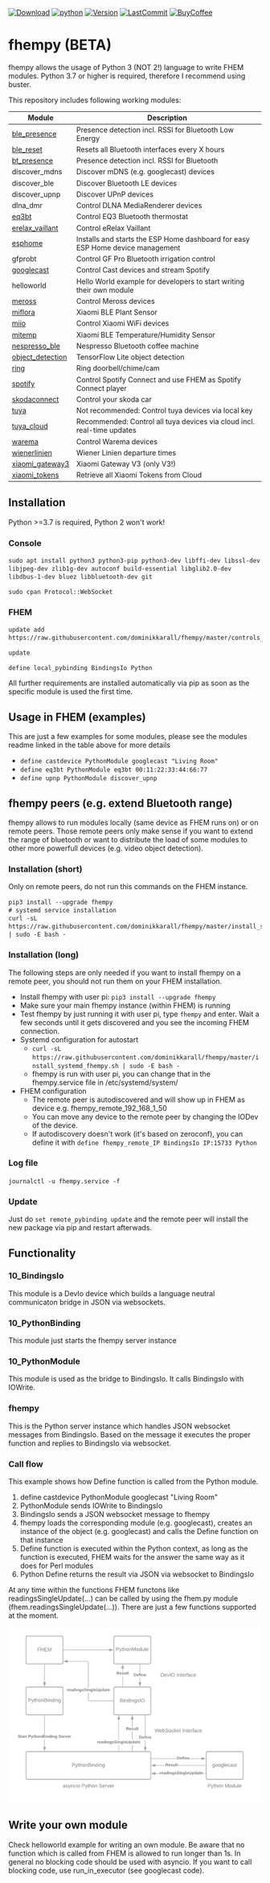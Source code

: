 [![Download](https://img.shields.io/pypi/dm/fhempy)](https://pypistats.org/packages/fhempy)
[![python](https://img.shields.io/badge/python-3.7+-critical)](https://github.com/dominikkarall/fhempy)
[![Version](https://img.shields.io/pypi/v/fhempy)](https://pypi.org/project/fhempy/)
[![LastCommit](https://img.shields.io/github/last-commit/dominikkarall/fhempy)](https://github.com/dominikkarall/fhempy/commits/master)
[![BuyCoffee](https://img.shields.io/badge/buycoffee-thx-blue)](https://paypal.me/todominik)

# fhempy (BETA)

fhempy allows the usage of Python 3 (NOT 2!) language to write FHEM modules. Python 3.7 or higher is required, therefore I recommend using buster.

This repository includes following working modules:

|Module | Description|
|-------|--------------|
|[ble_presence](FHEM/bindings/python/fhempy/lib/ble_presence/README.md)|Presence detection incl. RSSI for Bluetooth Low Energy|
|[ble_reset](FHEM/bindings/python/fhempy/lib/ble_reset/README.md)|Resets all Bluetooth interfaces every X hours|
|[bt_presence](FHEM/bindings/python/fhempy/lib/bt_presence/README.md)|Presence detection incl. RSSI for Bluetooth|
|discover_mdns|Discover mDNS (e.g. googlecast) devices|
|discover_ble|Discover Bluetooth LE devices|
|discover_upnp|Discover UPnP devices|
|dlna_dmr|Control DLNA MediaRenderer devices|
|[eq3bt](FHEM/bindings/python/fhempy/lib/eq3bt/README.md)|Control EQ3 Bluetooth thermostat|
|[erelax_vaillant](FHEM/bindings/python/fhempy/lib/erelax_vaillant/README.md)|Control eRelax Vaillant|
|[esphome](FHEM/bindings/python/fhempy/lib/esphome/README.md)|Installs and starts the ESP Home dashboard for easy ESP Home device management|
|gfprobt|Control GF Pro Bluetooth irrigation control|
|[googlecast](FHEM/bindings/python/fhempy/lib/googlecast/README.md)|Control Cast devices and stream Spotify|
|helloworld|Hello World example for developers to start writing their own module|
|[meross](FHEM/bindings/python/fhempy/lib/meross/README.md)|Control Meross devices|
|[miflora](FHEM/bindings/python/fhempy/lib/miflora/README.md)|Xiaomi BLE Plant Sensor|
|[miio](FHEM/bindings/python/fhempy/lib/miio/README.md)|Control Xiaomi WiFi devices|
|[mitemp](FHEM/bindings/python/fhempy/lib/mitemp/README.md)|Xiaomi BLE Temperature/Humidity Sensor|
|[nespresso_ble](FHEM/bindings/python/fhempy/lib/nespresso_ble/README.md)|Nespresso Bluetooth coffee machine|
|[object_detection](FHEM/bindings/python/fhempy/lib/object_detection/README.md)|TensorFlow Lite object detection|
|[ring](FHEM/bindings/python/fhempy/lib/ring/README.md)|Ring doorbell/chime/cam|
|[spotify](FHEM/bindings/python/fhempy/lib/spotify/README.md)|Control Spotify Connect and use FHEM as Spotify Connect player|
|[skodaconnect](FHEM/bindings/python/fhempy/lib/skodaconnect/README.md)|Control your skoda car|
|[tuya](FHEM/bindings/python/fhempy/lib/tuya/README.md)|Not recommended: Control tuya devices via local key|
|[tuya_cloud](FHEM/bindings/python/fhempy/lib/tuya_cloud/README.md)|Recommended: Control all tuya devices via cloud incl. real-time updates|
|[warema](FHEM/bindings/python/fhempy/lib/warema/)|Control Warema devices|
|[wienerlinien](FHEM/bindings/python/fhempy/lib/wienerlinien/README.md)|Wiener Linien departure times|
|[xiaomi_gateway3](FHEM/bindings/python/fhempy/lib/xiaomi_gateway3/README.md)|Xiaomi Gateway V3 (only V3\!)|
|[xiaomi_tokens](FHEM/bindings/python/fhempy/lib/xiaomi_tokens/README.md)|Retrieve all Xiaomi Tokens from Cloud|

## Installation
Python >=3.7 is required, Python 2 won't work\!

### Console
```
sudo apt install python3 python3-pip python3-dev libffi-dev libssl-dev libjpeg-dev zlib1g-dev autoconf build-essential libglib2.0-dev libdbus-1-dev bluez libbluetooth-dev git
```
```
sudo cpan Protocol::WebSocket
```
### FHEM
```
update add https://raw.githubusercontent.com/dominikkarall/fhempy/master/controls_pythonbinding.txt
```
```
update
```
```
define local_pybinding BindingsIo Python
```

All further requirements are installed automatically via pip as soon as the specific module is used the first time.
 
## Usage in FHEM (examples)
This are just a few examples for some modules, please see the modules readme linked in the table above for more details
 - `define castdevice PythonModule googlecast "Living Room"`
 - `define eq3bt PythonModule eq3bt 00:11:22:33:44:66:77`
 - `define upnp PythonModule discover_upnp`

## fhempy peers (e.g. extend Bluetooth range)
fhempy allows to run modules locally (same device as FHEM runs on) or on remote peers. Those remote peers only make sense if you want to extend the range of bluetooth or want to distribute the load of some modules to other more powerfull devices (e.g. video object detection).


### Installation (short)
Only on remote peers, do not run this commands on the FHEM instance.

```
pip3 install --upgrade fhempy
# systemd service installation
curl -sL https://raw.githubusercontent.com/dominikkarall/fhempy/master/install_systemd_fhempy.sh | sudo -E bash -
```

### Installation (long)
The following steps are only needed if you want to install fhempy on a remote peer, you should not run them on your FHEM installation.

- Install fhempy with user pi: `pip3 install --upgrade fhempy`
- Make sure your main fhempy instance (within FHEM) is running
- Test fhempy by just running it with user pi, type `fhempy` and enter. Wait a few seconds until it gets discovered and you see the incoming FHEM connection.
- Systemd configuration for autostart
  - `curl -sL https://raw.githubusercontent.com/dominikkarall/fhempy/master/install_systemd_fhempy.sh | sudo -E bash -`
  - fhempy is run with user pi, you can change that in the fhempy.service file in /etc/systemd/system/
- FHEM configuration
  - The remote peer is autodiscovered and will show up in FHEM as device e.g. fhempy_remote_192_168_1_50
  - You can move any device to the remote peer by changing the IODev of the device.
  - If autodiscovery doesn't work (it's based on zeroconf), you can define it with `define fhempy_remote_IP BindingsIo IP:15733 Python`

### Log file
`journalctl -u fhempy.service -f`

### Update
Just do `set remote_pybinding update` and the remote peer will install the new package via pip and restart afterwads.

## Functionality

### 10_BindingsIo
This module is a DevIo device which builds a language neutral communicaton bridge in JSON via websockets.
### 10_PythonBinding
This module just starts the fhempy server instance
### 10_PythonModule
This module is used as the bridge to BindingsIo. It calls BindingsIo with IOWrite.
### fhempy
This is the Python server instance which handles JSON websocket messages from BindingsIo. Based on the message it executes the proper function and replies to BindingsIo via websocket.

### Call flow
This example shows how Define function is called from the Python module.
 1. define castdevice PythonModule googlecast "Living Room"
 2. PythonModule sends IOWrite to BindingsIo
 3. BindingsIo sends a JSON websocket message to fhempy
 4. fhempy loads the corresponding module (e.g. googlecast), creates an instance of the object (e.g. googlecast) and calls the Define function on that instance
 5. Define function is executed within the Python context, as long as the function is executed, FHEM waits for the answer the same way as it does for Perl modules
 6. Python Define returns the result via JSON via websocket to BindingsIo

At any time within the functions FHEM functons like readingsSingleUpdate(...) can be called by using the fhem.py module (fhem.readingsSingleUpdate(...)). There are just a few functions supported at the moment.

![Flow Chart](/flowchart.png)

## Write your own module
Check helloworld example for writing an own module. Be aware that no function which is called from FHEM is allowed to run longer than 1s. In general no blocking code should be used with asyncio. If you want to call blocking code, use run_in_executor (see googlecast code).
